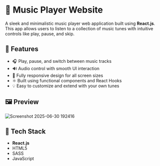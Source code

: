 # 🎵 Music Player Website

A sleek and minimalistic music player web application built using **React.js**. This app allows users to listen to a collection of music tunes with intuitive controls like play, pause, and skip.

## 🚀 Features

- 🎧 Play, pause, and switch between music tracks
- 🔊 Audio control with smooth UI interaction
- 📱 Fully responsive design for all screen sizes
- ⚛️ Built using functional components and React Hooks
- 💡 Easy to customize and extend with your own tunes

## 🖼️ Preview


![Screenshot 2025-06-30 192416](https://github.com/user-attachments/assets/17f80328-ef26-452e-a30f-1a8df71c40d7)

## 🔧 Tech Stack

- **React.js**
- HTML5
- SASS
- JavaScript 
